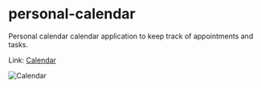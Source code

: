 # personal-calendar
Personal calendar calendar application to keep track of appointments and tasks.

Link:
[Calendar](https://ashleyh5440.github.io/personal-calendar/)

![Calendar](./personal-calendar.png)
